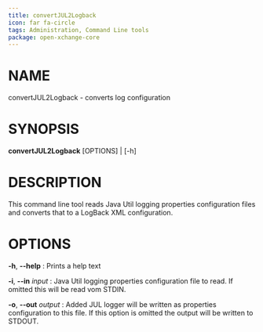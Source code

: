 ```yaml
---
title: convertJUL2Logback
icon: far fa-circle
tags: Administration, Command Line tools
package: open-xchange-core
---
```


# NAME

convertJUL2Logback - converts log configuration

# SYNOPSIS

**convertJUL2Logback** [OPTIONS] | [-h]

# DESCRIPTION

This command line tool reads Java Util logging properties configuration files and converts that to a LogBack XML configuration.

# OPTIONS

**-h**, **--help**
: Prints a help text

**-i**, **--in** *input*
: Java Util logging properties configuration file to read. If omitted this will be read vom STDIN.

**-o**, **--out** *output*
: Added JUL logger will be written as properties configuration to this file. If this option is omitted the output will be written to STDOUT.